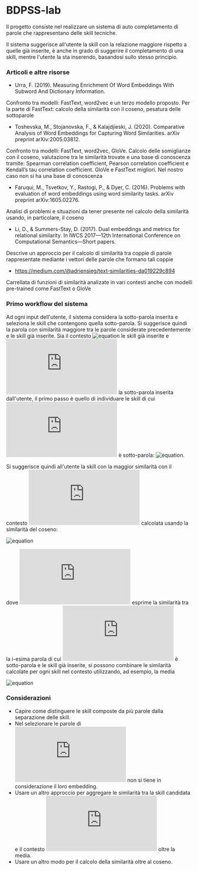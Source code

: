 # BDPSS-lab

Il progetto consiste nel realizzare un sistema di auto completamento di parole che rappresentano delle skill tecniche.

Il sistema suggerisce all'utente la skill con la relazione maggiore rispetto a quelle già inserite, è anche in grado di suggerire il completamento di una skill, mentre l'utente la sta inserendo, basandosi sullo stesso principio.


### Articoli e altre risorse

* Urra, F. (2019). Measuring Enrichment Of Word Embeddings With Subword And Dictionary Information.

Confronto tra modelli: FastText, word2vec e un terzo modello proposto. Per la parte di FastText: calcolo della similarità con il coseno, pesatura delle sottoparole

* Toshevska, M., Stojanovska, F., & Kalajdjieski, J. (2020). Comparative Analysis of Word Embeddings for Capturing Word Similarities. arXiv preprint arXiv:2005.03812.

Confronto tra modelli: FastText, word2vec, GloVe. Calcolo delle somiglianze con il coseno, valutazione tra le similarità trovate e una base di conoscenza tramite: Spearman correlation coefficient, Pearson correlation coefficient e Kendall’s tau correlation coefficient. GloVe e FastText migliori. Nel nostro caso non si ha una base di conoscenza

* Faruqui, M., Tsvetkov, Y., Rastogi, P., & Dyer, C. (2016). Problems with evaluation of word embeddings using word similarity tasks. arXiv preprint arXiv:1605.02276.

Analisi di problemi e situazioni da tener presente nel calcolo della similarità usando, in particolare, il coseno

* Li, D., & Summers-Stay, D. (2017). Dual embeddings and metrics for relational similarity. In IWCS 2017—12th International Conference on Computational Semantics—Short papers.

Descrive un approccio per il calcolo di similarità tra coppie di parole rappresentate mediante i vettori delle parole che formano tali coppie 

* https://medium.com/@adriensieg/text-similarities-da019229c894

Carrellata di funzioni di similarità analizate in vari contesti anche con modelli pre-trained come FastText o GloVe


### Primo workflow del sistema
Ad ogni input dell'utente, il sistema considera la sotto-parola inserita e seleziona le skill che contengono quella sotto-parola. Si suggerisce quindi la parola con similarità maggiore tra le parole considerate precedentemente e le skill già inserite.
Sia il contesto ![equation](https://latex.codecogs.com/png.latex?C%20=%20[c_1,%20...%20,%20c_n]) le skill già inserite e ![equation](https://latex.codecogs.com/png.latex?s) la sotto-parola inserita dall'utente, il primo passo è quello di individuare le skill di cui ![equation](https://latex.codecogs.com/png.latex?s) è sotto-parola: ![equation](https://latex.codecogs.com/png.latex?W%20=%20[w_1,%20...%20,%20w_n]).

Si suggerisce quindi all'utente la skill con la maggior similarità con il contesto ![equation](https://latex.codecogs.com/png.latex?C) calcolata usando la similarità del coseno:

![equation](https://latex.codecogs.com/png.latex?\max(sim(w_i,%20C)))

dove ![equation](https://latex.codecogs.com/png.latex?sim(w_i,%20C)) esprime la similarità tra la i-esima parola di cui ![equation](https://latex.codecogs.com/png.latex?s) è sotto-parola e le skill già inserite, si possono combinare le similarità calcolate per ogni skill nel contesto utilizzando, ad esempio, la media

![equation](https://latex.codecogs.com/png.latex?\frac{\sum_{j=1}^n%20sim(w_i,%20c_j)}{n})

### Considerazioni
* Capire come distinguere le skill composte da più parole dalla separazione delle skill.
*  Nel selezionare le parole di ![equation](https://latex.codecogs.com/png.latex?W) non si tiene in considerazione il loro embedding.
*  Usare un altro approccio per aggregare le similarità tra la skill candidata e il contesto ![equation](https://latex.codecogs.com/png.latex?C) oltre la media.
*  Usare un altro modo per il calcolo della similarità oltre al coseno.
